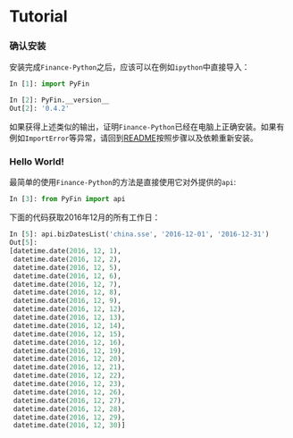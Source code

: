 # Tutorial

### 确认安装

安装完成``Finance-Python``之后，应该可以在例如``ipython``中直接导入：

```python
In [1]: import PyFin

In [2]: PyFin.__version__
Out[2]: '0.4.2'
```

如果获得上述类似的输出，证明``Finance-Python``已经在电脑上正确安装。如果有例如``ImportError``等异常，请回到[README](../../README.md)按照步骤以及依赖重新安装。


### Hello World!

最简单的使用``Finance-Python``的方法是直接使用它对外提供的``api``:

```python
In [3]: from PyFin import api
```

下面的代码获取2016年12月的所有工作日：

```python
In [5]: api.bizDatesList('china.sse', '2016-12-01', '2016-12-31')
Out[5]:
[datetime.date(2016, 12, 1),
 datetime.date(2016, 12, 2),
 datetime.date(2016, 12, 5),
 datetime.date(2016, 12, 6),
 datetime.date(2016, 12, 7),
 datetime.date(2016, 12, 8),
 datetime.date(2016, 12, 9),
 datetime.date(2016, 12, 12),
 datetime.date(2016, 12, 13),
 datetime.date(2016, 12, 14),
 datetime.date(2016, 12, 15),
 datetime.date(2016, 12, 16),
 datetime.date(2016, 12, 19),
 datetime.date(2016, 12, 20),
 datetime.date(2016, 12, 21),
 datetime.date(2016, 12, 22),
 datetime.date(2016, 12, 23),
 datetime.date(2016, 12, 26),
 datetime.date(2016, 12, 27),
 datetime.date(2016, 12, 28),
 datetime.date(2016, 12, 29),
 datetime.date(2016, 12, 30)]

```


